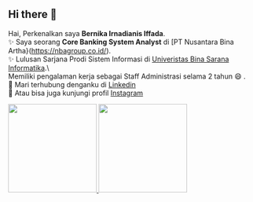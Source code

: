 ## Hi there 👋

<!--
**BernikaIffada/BernikaIffada** is a ✨ _special_ ✨ repository because its `README.md` (this file) appears on your GitHub profile.

Here are some ideas to get you started:

- 🔭 I’m currently working on ...
- 🌱 I’m currently learning ...
- 👯 I’m looking to collaborate on ...
- 🤔 I’m looking for help with ...
- 💬 Ask me about ...
- 📫 How to reach me: ...
- 😄 Pronouns: ...
- ⚡ Fun fact: ...
-->

Hai, Perkenalkan saya **Bernika Irnadianis Iffada**.\
✨ Saya seorang **Core Banking System Analyst** di [PT Nusantara Bina Artha}(https://nbagroup.co.id/).\
✨ Lulusan Sarjana Prodi Sistem Informasi di [Univeristas Bina Sarana Informatika](https://www.bsi.ac.id/ubsi/index.js).\  
Memiliki pengalaman kerja sebagai Staff Administrasi selama 2 tahun 😄 .\
💬 Mari terhubung denganku di [Linkedin](http://www.linkedin.com/in/bernika-iffada-b6585a221)\
 👯 Atau bisa juga kunjungi profil [Instagram](https://www.instagram.com/bernika_iffada/)  


<p>
<a href="https://github.com/BernikaIffada">
  <img height="180em" src="https://github-readme-stats-eight-theta.vercel.app/api?username=BernikaIffada&show_icons=true&theme=algolia&include_all_commits=true&count_private=true"/>
  <img height="180em" src="https://github-readme-stats-eight-theta.vercel.app/api/top-langs/?username=BernikaIffada&layout=compact&langs_count=8&theme=algolia"/>
</a>
</p>
